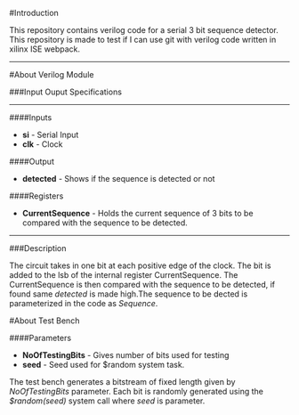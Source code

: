 #Introduction

This repository contains verilog code for a serial 3 bit sequence detector. This repository is made to test if I can use git with verilog code written in xilinx ISE webpack.
***

#About Verilog Module

###Input Ouput Specifications
***
####Inputs

* __si__    -   Serial Input
* __clk__   -   Clock

####Output
* __detected__ - Shows if the sequence is detected or not

####Registers
* __CurrentSequence__ - Holds the current sequence of 3 bits to be compared with the sequence to be detected.

***
###Description

The circuit takes in one bit at each positive edge of the clock. The bit is added to the lsb of the internal register CurrentSequence. The CurrentSequence is then compared with the sequence to be detected, if found same _detected_ is made high.The sequence to be dected is parameterized in the code as _Sequence_.

#About Test Bench

####Parameters
* __NoOfTestingBits__ - Gives number of bits used for testing
* __seed__ - Seed used for $random system task.

The test bench generates a bitstream of fixed length given by _NoOfTestingBits_ parameter. Each bit is randomly generated using the _$random(seed)_ system call where _seed_ is parameter. 